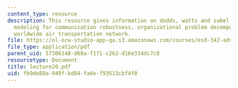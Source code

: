 ```yaml
---
content_type: resource
description: This resource gives information on dodds, watts and sabel organizational
  modeling for communication robustness, organizational problem decomposition, and
  worldwide air transportation network.
file: https://ol-ocw-studio-app-qa.s3.amazonaws.com/courses/esd-342-advanced-system-architecture-spring-2006/fb9de88a949fbd84fa6ef93513cbf4f0_lecture20.pdf
file_type: application/pdf
parent_uid: 57306148-d68a-f171-c262-d16e334dc7c8
resourcetype: Document
title: lecture20.pdf
uid: fb9de88a-949f-bd84-fa6e-f93513cbf4f0
---
```

